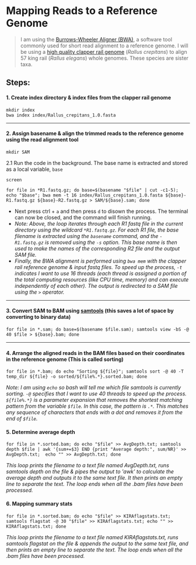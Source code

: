 # Mapping Reads to a Reference Genome
> I am using the [Burrows-Wheeler Aligner (BWA)](https://github.com/lh3/bwa), a software tool commonly used for short read alignment to a reference genome. I will be using a [high quality clapper rail genome](https://www.ncbi.nlm.nih.gov/assembly/GCA_028554615.1/) (*Rallus crepitans*) to align 57 king rail (*Rallus elegans*) whole genomes. These species are sister taxa. 


## Steps:

#### 1. Create index directory & index files from the clapper rail genome
```
mkdir index
bwa index index/Rallus_crepitans_1.0.fasta
```
---
#### 2. Assign basename & align the trimmed reads to the reference genome using the read alignment tool
```
mkdir SAM
```
2.1 Run the code in the background. The base name is extracted and stored as a local variable, `base`
```
screen
```
```
for file in *R1.fastq.gz; do base=$(basename "$file" | cut -c1-5); echo "$base"; bwa mem -t 16 index/Rallus_crepitans_1.0.fasta ${base}-R1.fastq.gz ${base}-R2.fastq.gz > SAM/${base}.sam; done
```
- Next press ctrl + `a` and then press `d` to disown the process. The terminal can now be closed, and the command will finish running.
- *Note: Above, the loop iterates through each R1 fastq file in the current directory using the wildcard `*R1.fastq.gz`. For each R1 file, the base filename is extracted using the `basename` command, and the `-R1.fastq.gz` is removed using the `-s` option. This base name is then used to make the names of the corresponding R2 file and the output SAM file.*
- *Finally, the BWA alignment is performed using `bwa mem` with the clapper rail reference genome & input fastq files. To speed up the process, `-t` indicates I want to use 16 threads (each thread is assigned a portion of the total computing resources (like CPU time, memory) and can execute independently of each other). The output is redirected to a SAM file using the `>` operator.*

---
#### 3. Convert SAM to BAM using [samtools](https://github.com/samtools/samtools) (this saves a lot of space by converting to binary data)
```
for file in *.sam; do base=$(basename $file.sam); samtools view -bS -@ 40 $file > ${base}.bam; done
```

---
#### 4. Arrange the aligned reads in the BAM files based on their coordinates in the reference genome (This is called sorting)
```
for file in *.bam; do echo "Sorting ${file}"; samtools sort -@ 40 -T temp_dir ${file} -o sorted/${file%.*}.sorted.bam; done
```
*Note: I am using `echo` so bash will tell me which file samtools is currently sorting. `-@` specifies that I want to use 40 threads to speed up the process. `${file%.*}` is a parameter expansion that removes the shortest matching pattern from the variable `$file`. In this case, the pattern is `.*`. This matches any sequence of characters that ends with a dot and removes it from the end of `$file`.* 
 
#### 5. Determine average depth
```
for file in *.sorted.bam; do echo "$file" >> AvgDepth.txt; samtools depth $file | awk '{sum+=$3} END {print "Average depth:", sum/NR}' >> AvgDepth.txt;  echo "" >> AvgDepth.txt; done
```
*This loop prints the filename to a text file named AvgDepth.txt, runs samtools depth on the file & pipes the output to 'awk' to calculate the average depth and outputs it to the same text file. It then prints an empty line to separate the text. The loop ends when all the .bam files have been processed.* 

#### 6. Mapping summary stats
```
for file in *.sorted.bam; do echo "$file" >> KIRAflagstats.txt; samtools flagstat -@ 30 "$file" >> KIRAflagstats.txt; echo "" >> KIRAflagstats.txt; done
```
*This loop prints the filename to a text file named KIRAflagstats.txt, runs samtools flagstat on the file & appends the output to the same text file, and then prints an empty line to separate the text. The loop ends when all the .bam files have been processed.*
